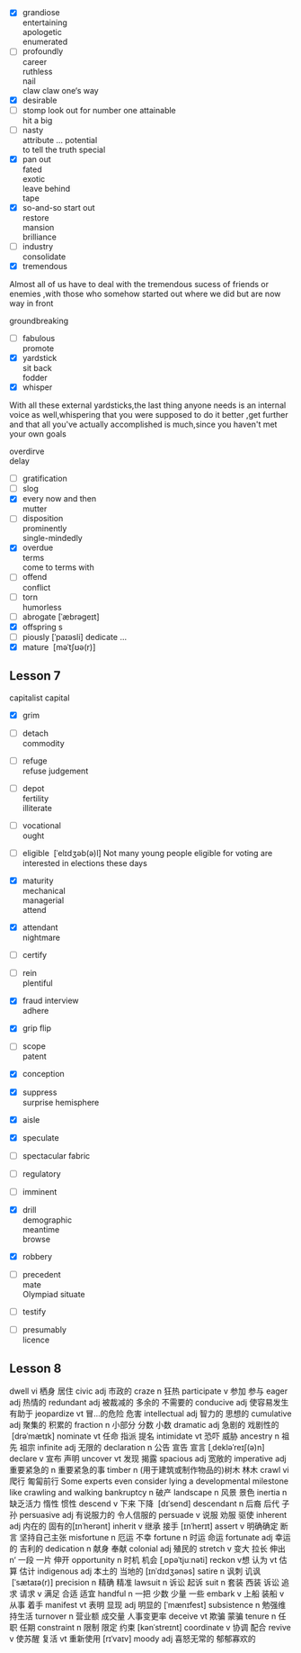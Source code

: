 ##
- [x] grandiose     
entertaining    
apologetic    
enumerated 
- [ ] profoundly    
career  
ruthless     
nail  
claw     claw one‘s way  
- [x] desirable    
- [ ] stomp 
look out for number one 
attainable    
hit a big   
- [ ] nasty     
attribute   ... 
potential   
to tell the truth 
special     
- [x] pan out   
fated   
exotic    
leave behind  
tape  
- [x] so-and-so 
start out    
restore  
mansion  
brilliance   
- [ ] industry  
consolidate  
- [x] tremendous    

Almost all of us have to deal with the tremendous sucess of friends or enemies ,with those who somehow started out where we did but are now way in front


groundbreaking   
- [ ] fabulous     
promote   
- [x] yardstick  
sit back  
fodder 
- [x] whisper   

With all these external yardsticks,the last thing anyone needs is an internal voice as well,whispering that you were supposed to do it better ,get further and that all you've actually accomplished is much,since you haven't met your own goals


overdirve  
delay   
- [ ] gratification  
- [ ] slog    
- [x] every now and then  
mutter 
- [ ] disposition   
prominently   
single-mindedly    
- [x] overdue    
terms   
come to terms with
- [ ] offend    
conflict   
- [ ] torn    
humorless    
- [ ] abrogate    [ˈæbrəɡeɪt]
- [x] offspring  s
- [ ] piously    [ˈpaɪəsli]
dedicate   ...
- [x] mature      [məˈtʃʊə(r)]

## Lesson 7

capitalist 
capital  
- [x] grim   
- [ ] detach   
commodity  
- [ ] refuge   
refuse
judgement   
- [ ] depot  
fertility   
illiterate      
- [ ] vocational   
ought  
- [ ] eligible  [ˈelɪdʒəb(ə)l]
Not many young people eligible for voting are interested in elections these days
- [x] maturity  
mechanical      
managerial   
attend   
- [x] attendant    
nightmare  
- [ ] certify    
- [ ] rein   
plentiful      
- [x] fraud 
interview    
adhere    
- [x] grip 
flip  
- [ ] scope    
patent 
- [x] conception    
- [x] suppress     
surprise
hemisphere 
- [x] aisle  
- [x] speculate   
- [ ] spectacular 
fabric   
- [ ] regulatory    
- [ ] imminent
- [x] drill   
demographic   
meantime  
browse  
- [x] robbery  
- [ ] precedent    
mate    
Olympiad 
situate   
- [ ] testify  
- [ ] presumably    
licence  



## Lesson 8

dwell  vi 栖身 居住
civic  adj 市政的 
craze  n 狂热
participate  v 参加 参与
eager  adj 热情的
redundant  adj 被裁减的 多余的 不需要的
conducive  adj 使容易发生  有助于
jeopardize  vt 冒...的危险 危害
intellectual  adj 智力的 思想的
cumulative  adj 聚集的 积累的
fraction  n 小部分 分数 小数
dramatic  adj 急剧的 戏剧性的  [drəˈmætɪk]
nominate  vt 任命 指派 提名
intimidate  vt 恐吓 威胁
ancestry  n 祖先 祖宗
infinite  adj 无限的
declaration  n 公告 宣告 宣言 [ˌdekləˈreɪʃ(ə)n]
declare v 宣布 声明
uncover  vt 发现 揭露
spacious  adj 宽敞的
imperative  adj 重要紧急的 n 重要紧急的事
timber  n (用于建筑或制作物品的)树木  林木
crawl  vi 爬行 匍匐前行
Some experts even consider lying a developmental milestone like crawling and walking
bankruptcy  n 破产
landscape  n 风景 景色
inertia  n 缺乏活力 惰性 惯性
descend  v 下来 下降   [dɪˈsend]
descendant  n 后裔 后代 子孙
persuasive  adj 有说服力的 令人信服的
persuade  v 说服 劝服 驱使
inherent  adj 内在的 固有的[ɪnˈherənt]
inherit  v 继承 接手 [ɪnˈherɪt]
assert  v 明确确定 断言 坚持自己主张
misfortune  n 厄运 不幸
fortune  n 时运 命运 
fortunate  adj 幸运的 吉利的
dedication  n 献身 奉献
colonial  adj 殖民的
stretch  v 变大  拉长 伸出  n‘ 一段 一片 伸开
opportunity n 时机 机会 [ˌɒpəˈtjuːnəti]
reckon  v想 认为 vt 估算 估计
indigenous  adj 本土的 当地的 [ɪnˈdɪdʒənəs]
satire  n 讽刺 讥讽  [ˈsætaɪə(r)]
precision  n 精确 精准
lawsuit  n 诉讼 起诉
suit  n 套装 西装 诉讼 追求 请求 v 满足 合适 适宜
handful  n 一把 少数 少量 一些
embark  v 上船  装船  v 从事 着手
manifest  vt 表明 显现 adj 明显的 [ˈmænɪfest]
subsistence  n 勉强维持生活
turnover  n 营业额 成交量 人事变更率
deceive  vt 欺骗 蒙骗
tenure  n 任职 任期
constraint  n 限制 限定 约束 [kənˈstreɪnt]
coordinate  v 协调 配合 
revive  v 使苏醒 复活 vt 重新使用 [rɪˈvaɪv]
moody  adj 喜怒无常的 郁郁寡欢的




